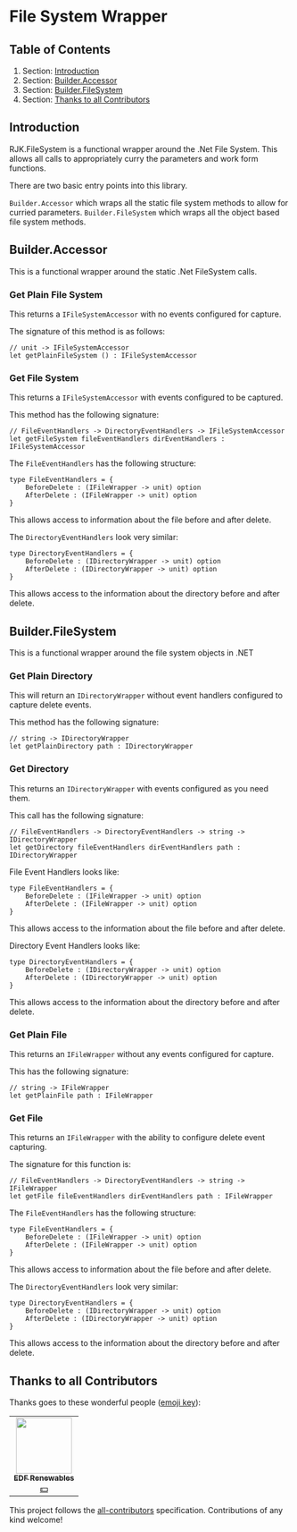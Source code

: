 <!-- GENERATED DOCUMENT DO NOT EDIT! -->
<!-- prettier-ignore-start -->
<!-- markdownlint-disable -->

<!-- Compiled with doculisp https://www.npmjs.com/package/doculisp -->
<!-- Written By: Jason Kerney -->

# File System Wrapper #

## Table of Contents ##

1. Section: [Introduction](#introduction)
2. Section: [Builder.Accessor](#builderaccessor)
3. Section: [Builder.FileSystem](#builderfilesystem)
4. Section: [Thanks to all Contributors](#thanks-to-all-contributors)

## Introduction ##

RJK.FileSystem is a functional wrapper around the .Net File System. This allows all calls to appropriately curry the parameters and work form functions.

There are two basic entry points into this library.

`Builder.Accessor` which wraps all the static file system methods to allow for curried parameters.
`Builder.FileSystem` which wraps all the object based file system methods.

## Builder.Accessor ##

This is a functional wrapper around the static .Net FileSystem calls.

### Get Plain File System ###

This returns a `IFileSystemAccessor` with no events configured for capture.

The signature of this method is as follows:

```f#
// unit -> IFileSystemAccessor
let getPlainFileSystem () : IFileSystemAccessor
```

### Get File System ###

This returns a `IFileSystemAccessor` with events configured to be captured.

This method has the following signature:

```f#
// FileEventHandlers -> DirectoryEventHandlers -> IFileSystemAccessor
let getFileSystem fileEventHandlers dirEventHandlers : IFileSystemAccessor
```

The `FileEventHandlers` has the following structure:

```f#
type FileEventHandlers = {
    BeforeDelete : (IFileWrapper -> unit) option
    AfterDelete : (IFileWrapper -> unit) option
}
```

This allows access to information about the file before and after delete.

The `DirectoryEventHandlers` look very similar:

```f#
type DirectoryEventHandlers = {
    BeforeDelete : (IDirectoryWrapper -> unit) option
    AfterDelete : (IDirectoryWrapper -> unit) option
}
```

This allows access to the information about the directory before and after delete.

## Builder.FileSystem ##

This is a functional wrapper around the file system objects in .NET

### Get Plain Directory ###

This will return an `IDirectoryWrapper` without event handlers configured to capture delete events.

This method has the following signature:

```f#
// string -> IDirectoryWrapper
let getPlainDirectory path : IDirectoryWrapper
```

### Get Directory ###

This returns an `IDirectoryWrapper` with events configured as you need them.

This call has the following signature:

```f#
// FileEventHandlers -> DirectoryEventHandlers -> string -> IDirectoryWrapper
let getDirectory fileEventHandlers dirEventHandlers path : IDirectoryWrapper
```

File Event Handlers looks like:

```f#
type FileEventHandlers = {
    BeforeDelete : (IFileWrapper -> unit) option
    AfterDelete : (IFileWrapper -> unit) option
}
```

This allows access to the information about the file before and after delete.

Directory Event Handlers looks like:

```f#
type DirectoryEventHandlers = {
    BeforeDelete : (IDirectoryWrapper -> unit) option
    AfterDelete : (IDirectoryWrapper -> unit) option
}
```

This allows access to the information about the directory before and after delete.

### Get Plain File ###

This returns an `IFileWrapper` without any events configured for capture.

This has the following signature:

```f#
// string -> IFileWrapper
let getPlainFile path : IFileWrapper
```

### Get File ###

This returns an `IFileWrapper` with the ability to configure delete event capturing.

The signature for this function is:

```f#
// FileEventHandlers -> DirectoryEventHandlers -> string -> IFileWrapper
let getFile fileEventHandlers dirEventHandlers path : IFileWrapper
```

The `FileEventHandlers` has the following structure:

```f#
type FileEventHandlers = {
    BeforeDelete : (IFileWrapper -> unit) option
    AfterDelete : (IFileWrapper -> unit) option
}
```

This allows access to information about the file before and after delete.

The `DirectoryEventHandlers` look very similar:

```f#
type DirectoryEventHandlers = {
    BeforeDelete : (IDirectoryWrapper -> unit) option
    AfterDelete : (IDirectoryWrapper -> unit) option
}
```

This allows access to the information about the directory before and after delete.

## Thanks to all Contributors ##

Thanks goes to these wonderful people ([emoji key](https://allcontributors.org/docs/en/emoji-key)):

<table>
  <tr>
    <td align="center"><a href="https://github.com/edf-re"><img src="https://avatars.githubusercontent.com/u/13739273?v=4?s=100" width="100px;" alt=""/><br /><sub><b>EDF Renewables</b></sub></a><br /><a href="#financial-edf-re" title="Financial">💵</a></td>
  </tr>
</table>

This project follows the [all-contributors](https://github.com/all-contributors/all-contributors) specification. Contributions of any kind welcome!

<!-- Written By: Jason Kerney -->
<!-- markdownlint-restore -->
<!-- prettier-ignore-end -->
<!-- GENERATED DOCUMENT DO NOT EDIT! -->